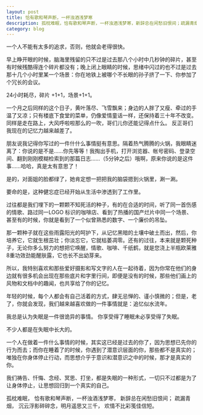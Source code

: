 ```yaml
---
layout: post
title: 恰有歌和琴声断，一杯浊酒浅梦寒
description: 孤枕难眠，恰有歌和琴声断，一杯浊酒浅梦寒，新辞总在闲愁旧恨间；疏漏青烟，沉云浮影碎碎念，明月遥思又三千，欢情不比彩笺佳信短。
category: blog
---
```

一个人不能有太多的追求，否则，他就会老得很快。


早上睁开眼的时候，脑海里残留的只不过是过去那八个小时中几秒钟的碎片，甚至有时候残酷得连个碎片都没有；晚上闭上眼睛的时候，思绪中闪过的也不过是过去那十几个小时里某一个场景：你在地铁上被哪个不长眼的孙子挤了一下、你参加了个冗长的会议。


24小时耗尽，碎片 +1+1，场景+1+1。


一个月之后同样的这个日子，黄叶落尽、飞雪飘来；身边的人胖了又瘦、牵过的手温了又凉；只有楼底下食堂的菜单，仍像爱情童话一样，还保持着三十年不改变。同样是走在路上，大风呼啦啦那么的一吹，哥们儿你还能记得点什么。
反正哥们我现在的记忆力越来越差了。


朋友说我记得你写过的一件什什么事情挺有意思。隔着热气腾腾的火锅，我眼睛迷离了：你说的是不是……你先等等！我掏出手机，打开浏览器、帐号密码、登录空间、翻到刚刚模糊检索到的那篇日志……（5分钟之后）哦啊，原来你说的是这件事……哈哈，真是太有意思了！

是的，对面姐的脸都绿了，她肯定想一把把我的脑袋摁到火锅里，涮一涮。


要命的是，这种健忘症已经开始从生活中渗透到了工作里。


过往都是我们埋下的一颗颗不知死活的种子，有的在合适的时间，听了同一首伤感的情歌、路过同一LOGO 标识的咖啡店、看到了热播的国产烂片中同一个场景、甚至有的时候，你就是看到了一个似曾熟悉的数字、一个廉价的吊坠。


那一颗种子就在这些雨露阳光的呵护下，从记忆黑暗的土壤中破土而出，然后，你培养它，它就生根茁壮；你淡忘它，它就枯萎凋零。还有的过往，本来就是颗死种子，无论你多么努力的想把它唤醒，情歌、咖啡、千纸鹤，就是您浇上半瓶欧莱雅8重功效劲能醒肤露，它也长不出幼芽来。


所以，我特别喜欢和那些爱好摄影和写文字的人在一起待着，因为你常在他们的身边就有很多机会出现在那些底片和字里行间，即便是没有的时候，那些他们画上的风物和文档中的趣闻，也共享给了你的记忆。


年轻的时候，每个人都会有自己活着的方式，肆无忌惮的、谨小慎微的；但是，老了，你就会发现，我们越来越喜欢做的一件事情就是：追忆似水流年。


我总是认为失眠是一件很诡异的事情。 你享受得了睡眠未必享受得了失眠。


不少人都是在失眠中长大的。


一个人在做着一件什么事情的时候，其实这已经是过去的你了，因为思想已先你的行为而去；而你在睡着了的时候，你遇到了潜意识层面的你，那些都不是真实的；唯独在你身体停止行动，而思想介乎于意识和潜意识之中的时候，那才是真实的你。


我们祷告、忏悔、念经、冥思、打坐，都是失眠的一种形式，一切只不过都是为了让身体停止，让思想回归到一个真实的自己。


孤枕难眠，
恰有歌和琴声断，一杯浊酒浅梦寒，
新辞总在闲愁旧恨间；
疏漏青烟，
沉云浮影碎碎念，明月遥思又三千，
欢情不比彩笺佳信短。
